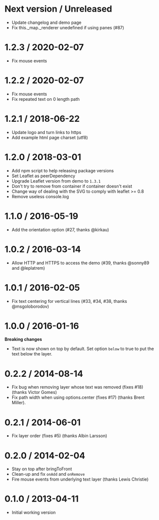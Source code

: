 Next version / Unreleased
==================

  * Update changelog and demo page
  * Fix this._map._renderer unedefined if using panes (#87)

1.2.3 / 2020-02-07
==================

  * Fix mouse events

1.2.2 / 2020-02-07
==================

  * Fix mouse events
  * Fix repeated text on 0 length path

1.2.1 / 2018-06-22
==================

  * Update logo and turn links to https
  * Add example html page charset (utf8)

1.2.0 / 2018-03-01
==================

  * Add npm script to help releasing package versions
  * Set Leaflet as peerDependency
  * Upgrade Leaflet version from demo to `1.3.1`
  * Don't try to remove from container if container doesn't exist
  * Change way of dealing with the SVG to comply with leaflet >= 0.8
  * Remove useless console.log

1.1.0 / 2016-05-19
==================

  * Add the orientation option (#27, thanks @kirkau)

1.0.2 / 2016-03-14
==================

  * Allow HTTP and HTTPS to access the demo (#39, thanks @sonny89 and @leplatrem)

1.0.1 / 2016-02-05
==================

  * Fix text centering for vertical lines (#33, #34, #38, thanks @msgoloborodov)

1.0.0 / 2016-01-16
==================

**Breaking changes**

  * Text is now shown on top by default. Set option ``below`` to true to put the text below the layer.

0.2.2 / 2014-08-14
==================

  * Fix bug when removing layer whose text was removed (fixes #18) (thanks Victor Gomes)
  * Fix path width when using options.center (fixes #17) (thanks Brent Miller).

0.2.1 / 2014-06-01
==================

  * Fix layer order (fixes #5) (thanks Albin Larsson)

0.2.0 / 2014-02-04
==================

  * Stay on top after bringToFront
  * Clean-up and fix `onAdd` and `onRemove`
  * Fire mouse events from underlying text layer (thanks Lewis Christie)

0.1.0  / 2013-04-11
===================

  * Initial working version
